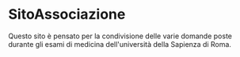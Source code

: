 # SitoAssociazione

Questo sito è pensato per la condivisione delle varie domande poste durante gli esami di medicina dell'università della Sapienza di Roma. 
